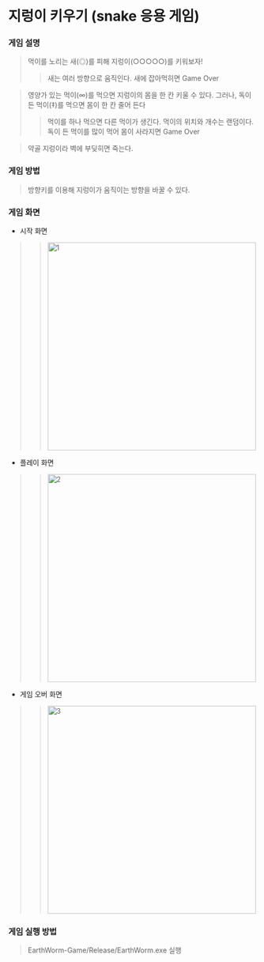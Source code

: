 # 지렁이 키우기 (snake 응용 게임)

### 게임 설명
> 먹이를 노리는 새(◎)를 피해 지렁이(○○○○○)를 키워보자!
>>새는  여러 방향으로 움직인다.
>>새에 잡아먹히면 Game Over

>영양가 있는 먹이(∞)를 먹으면 지렁이의 몸을 한 칸 키울 수 있다.
>그러나, 독이 든 먹이(‡)를 먹으면 몸이 한 칸 줄어 든다
>>먹이를 하나 먹으면 다른 먹이가 생긴다.
>>먹이의 위치와 개수는 랜덤이다. 
>>독이 든 먹이를 많이 먹어 몸이 사라지면 Game Over

>약골 지렁이라 벽에 부딪히면 죽는다.  

### 게임 방법
>방향키를 이용해 지렁이가 움직이는 방향을 바꿀 수 있다.

  
### 게임 화면 
- 시작 화면
>><img width="421" alt="1" src="https://user-images.githubusercontent.com/38491112/79225127-3c985880-7e97-11ea-9c18-a6921307f033.png">

- 플레이 화면
>><img width="421" alt="2" src="https://user-images.githubusercontent.com/38491112/79225098-330ef080-7e97-11ea-8a3c-ca12296840ae.png">

- 게임 오버 화면
>><img width="421" alt="3" src="https://user-images.githubusercontent.com/38491112/79225103-34d8b400-7e97-11ea-9b0d-e27d50a9f475.png">

### 게임 실행 방법
>EarthWorm-Game/Release/EarthWorm.exe 실행
